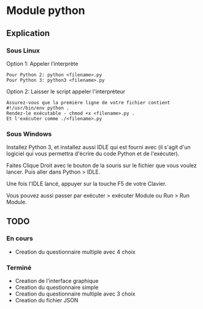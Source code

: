 # Module python

## Explication

### Sous Linux
Option 1: Appeler l’interprète

    Pour Python 2: python <filename>.py
    Pour Python 3: python3 <filename>.py

Option 2: Laisser le script appeler l'interpréteur

    Assurez-vous que la première ligne de votre fichier contient #!/usr/bin/env python .
    Rendez-le exécutable - chmod +x <filename>.py .
    Et l'exécuter comme ./<filename>.py

### Sous Windows
Installez Python 3, et installez aussi IDLE qui est fourni avec (il s'agit d'un logiciel qui vous permettra d'écrire du code Python et de l'exécuter).

Faites Clique Droit avec le bouton de la souris sur le fichier que vous voulez lancer. Puis aller dans Python > IDLE.

Une fois l'IDLE lancé, appuyer sur la touche F5 de votre Clavier. 

Vous pouvez aussi passer par exécuter > exécuter Module ou Run > Run Module.

## TODO


### En cours
 * Creation du questionnaire multiple avec 4 choix


 ### Terminé
 * Creation de l'interface graphique
 * Creation du questionnaire simple 
 * Creation du questionnaire multiple avec 3 choix
 * Creation du fichier JSON

